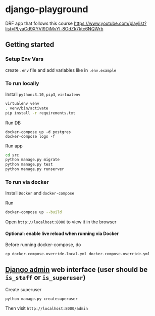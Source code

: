 # django-playground

DRF app that follows this course https://www.youtube.com/playlist?list=PLyaCd9XYVI9DiMvYl-8OdZk7ktc6NQWrb

## Getting started

### Setup Env Vars

create `.env` file and add variables like in `.env.example`

### To run locally

Install `python:3.10`, `pip3`, `virtualenv`

```sh
virtualenv venv
. venv/bin/activate
pip install -r requirements.txt
```

Run DB 

```
docker-compose up -d postgres
docker-compose logs -f
```

Run app

```sh
cd src
python manage.py migrate
python manage.py test
python manage.py runserver
```

### To run via docker

Install `Docker` and `docker-compose`

Run 
```sh
docker-compose up --build
```

Open `http://localhost:8000` to view it in the browser

#### Optional: enable live reload when running via Docker
Before running docker-compose, do

`cp docker-compose.override.local.yml docker-compose.override.yml`

## [Django admin](https://docs.djangoproject.com/en/4.1/ref/contrib/admin/) web interface (user should be `is_staff` or `is_superuser`)

Create superuser
```
python manage.py createsuperuser
```

Then visit `http://localhost:8000/admin`
